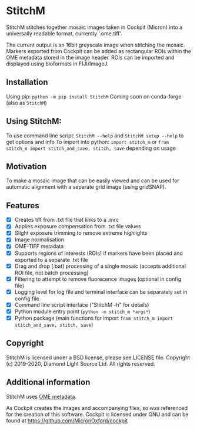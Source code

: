 # StitchM
StitchM stitches together mosaic images taken in Cockpit (Micron)
into a universally readable format, currently '.ome.tiff'.

The current output is an 16bit greyscale image when stitching the mosaic.
Markers exported from Cockpit can be added as rectangular ROIs within the OME
metadata stored in the image header. ROIs can be imported and displayed using
bioformats in FIJI/ImageJ.

## Installation
Using pip: `python -m pip install StitchM`
Coming soon on conda-forge (also as `StitchM`)

## Using StitchM:
To use command line script: `StitchM --help` and `StitchM setup --help` to get options and info
To import into python: `import stitch_m` or `from stitch_m import stitch_and_save, stitch, save` depending on usage


## Motivation
To make a mosaic image that can be easily viewed and can be used for automatic 
alignment with a separate grid image (using gridSNAP).

## Features
- [x] Creates tiff from .txt file that links to a .mrc
- [x] Applies exposure compensation from .txt file values
- [x] Slight exposure trimming to remove extreme highlights
- [x] Image normalisation
- [x] OME-TIFF metadata
- [x] Supports regions of interests (ROIs) if markers have been placed and exported to a separate .txt file
- [x] Drag and drop (.bat) processing of a single mosaic (accepts additional ROI file, not batch processing)
- [x] Filtering to attempt to remove fluorecence images (optional in config file)
- [x] Logging level for log file and terminal interface can be separately set in config file
- [x] Command line script interface ("StitchM -h" for details)
- [x] Python module entry point (`python -m stitch_m *args*`)
- [x] Python package (main functions for import `from stitch_m import stitch_and_save, stitch, save`)

## Copyright

StitchM is licensed under a BSD license, please see LICENSE file.
Copyright (c) 2019-2020, Diamond Light Source Ltd. All rights reserved.

## Additional information

StitchM uses [OME metadata](https://docs.openmicroscopy.org/ome-model/6.0.0/).

As Cockpit creates the images and accompanying files, so was referenced for the
creation of this software. Cockpit is licensed under GNU and can be found at
https://github.com/MicronOxford/cockpit
